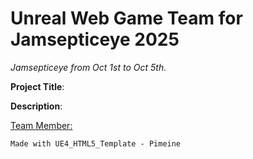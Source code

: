 # Unreal Web Game Team for Jamsepticeye 2025

_Jamsepticeye from Oct 1st to Oct 5th._

**Project Title**:

**Description**:


<ins>Team Member:</ins>




























```
Made with UE4_HTML5_Template - Pimeine
```
